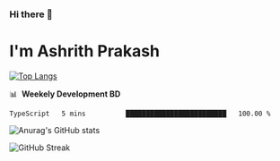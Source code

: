 ### Hi there 👋
# I'm Ashrith Prakash


[![Top Langs](https://github-readme-stats.vercel.app/api/top-langs/?username=xxcheckmatexx&layout=compact&count_private=true&include_all_commits=true&show_icons=true&line_height=20&title_color=FFFFFF&icon_color=FFFFFF&text_color=FFFFFF&bg_color=0D1117)](https://github.com/anuraghazra/github-readme-stats)

📊 &nbsp;**Weekely Development BD**

<!--START_SECTION:waka-->
```text
TypeScript   5 mins          █████████████████████████   100.00 % 
```
<!--END_SECTION:waka-->

![Anurag's GitHub stats](https://github-readme-stats.vercel.app/api?username=xxcheckmatexx&count_private=true&show_icons=true&theme=merko)  

![GitHub Streak](http://github-readme-streak-stats.herokuapp.com?user=xxcheckmatexx&theme=merko&hide_border=true&date_format=M%20j%5B%2C%20Y%5D&fire=DD0E0B)
<br/>
